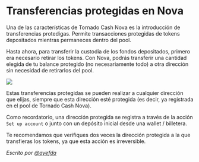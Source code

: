 # Transferencias protegidas en Nova

Una de las características de Tornado Cash Nova es la introducción de transferencias protedigas. Permite transacciones protegidas de tokens depositados mientras permaneces dentro del pool.

Hasta ahora, para transferir la custodia de los fondos depositados, primero era necesario retirar los tokens. Con Nova, podrás transferir una cantidad elegida de tu balance protegido (no necesariamente todo) a otra dirección sin necesidad de retirarlos del pool.

![](https://i.imgur.com/cf99tOn.gif)

Estas transferencias protegidas se pueden realizar a cualquier dirección que elijas, siempre que esta dirección esté protegida (es decir, ya registrada en el pool de Tornado Cash Nova).

Como recordatorio, una dirección protegida se registra a través de la acción `Set up account` o junto con un depósito inicial desde una wallet / billetera.

Te recomendamos que verifiques dos veces la dirección protegida a la que transfieras los tokens, ya que esta acción es irreversible.

_Escrito por_ [_@ayefda_](https://torn.community/u/ayefda)
